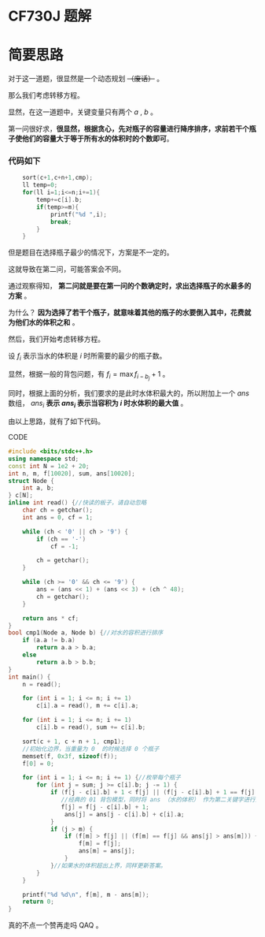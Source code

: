 # CF730J 题解

# 简要思路

对于这一道题，很显然是一个动态规划 ~~（废话）~~ 。

那么我们考虑转移方程。

显然，在这一道题中，关键变量只有两个 $a$ , $b$ 。

第一问很好求，**很显然，根据贪心，先对瓶子的容量进行降序排序，求前若干个瓶子使他们的容量大于等于所有水的体积时的个数即可**。

### 代码如下

```cpp
	sort(c+1,c+n+1,cmp);
	ll temp=0;
	for(ll i=1;i<=n;i+=1){
		temp+=c[i].b;
		if(temp>=m){
			printf("%d ",i);
			break;
		}
	}
```


但是题目在选择瓶子最少的情况下，方案是不一定的。

这就导致在第二问，可能答案会不同。

通过观察得知， **第二问就是要在第一问的个数确定时，求出选择瓶子的水最多的方案** 。

为什么？ **因为选择了若干个瓶子，就意味着其他的瓶子的水要倒入其中，花费就为他们水的体积之和** 。

然后，我们开始考虑转移方程。

设 $f_i$ 表示当水的体积是 $i$ 时所需要的最少的瓶子数。

显然，根据一般的背包问题，有 $f_i = \max{f_{i-b_j} + 1}$ 。

同时，根据上面的分析，我们要求的是此时水体积最大的，所以附加上一个 $ans$ 数组， $ans_i$ **表示 $ans_i$ 表示当容积为 $i$ 时水体积的最大值** 。

由以上思路，就有了如下代码。

CODE
```cpp
#include <bits/stdc++.h>
using namespace std;
const int N = 1e2 + 20;
int n, m, f[10020], sum, ans[10020]; 
struct Node {
    int a, b;
} c[N];
inline int read() {//快读的板子，请自动忽略 
    char ch = getchar();
    int ans = 0, cf = 1;

    while (ch < '0' || ch > '9') {
        if (ch == '-')
            cf = -1;

        ch = getchar();
    }

    while (ch >= '0' && ch <= '9') {
        ans = (ans << 1) + (ans << 3) + (ch ^ 48);
        ch = getchar();
    }

    return ans * cf;
}
bool cmp1(Node a, Node b) {//对水的容积进行排序 
    if (a.a != b.a)
        return a.a > b.a;
    else
        return a.b > b.b;
}
int main() {
    n = read();

    for (int i = 1; i <= n; i += 1)
        c[i].a = read(), m += c[i].a;

    for (int i = 1; i <= n; i += 1)
        c[i].b = read(), sum += c[i].b;

    sort(c + 1, c + n + 1, cmp1);
    //初始化边界，当重量为 0  的时候选择 0 个瓶子 
    memset(f, 0x3f, sizeof(f));
    f[0] = 0;

    for (int i = 1; i <= n; i += 1) {//枚举每个瓶子 
        for (int j = sum; j >= c[i].b; j -= 1) {
            if (f[j - c[i].b] + 1 < f[j] || (f[j - c[i].b] + 1 == f[j] && (ans[j - c[i].b] + c[i].a) > ans[j])) {
               //经典的 01 背包模型，同时将 ans （水的体积） 作为第二关键字进行比较 
			   f[j] = f[j - c[i].b] + 1;
                ans[j] = ans[j - c[i].b] + c[i].a;
            }
            if (j > m) {
                if (f[m] > f[j] || (f[m] == f[j] && ans[j] > ans[m])) {
                    f[m] = f[j];
                    ans[m] = ans[j];
                }
            }//如果水的体积超出上界，同样更新答案。 
        }
    }

    printf("%d %d\n", f[m], m - ans[m]);
    return 0;
}
```

真的不点一个赞再走吗 QAQ 。